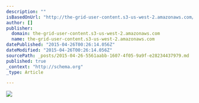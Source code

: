 ```yaml
---
description: ""
isBasedOnUrl: "http://the-grid-user-content.s3-us-west-2.amazonaws.com/95e496b8-0211-4ced-8511-ba52ba2fb284.jpg"
author: []
publisher:
  domain: the-grid-user-content.s3-us-west-2.amazonaws.com
  name: the-grid-user-content.s3-us-west-2.amazonaws.com
datePublished: "2015-04-26T00:26:14.056Z"
dateModified: "2015-04-26T00:26:14.056Z"
sourcePath: _posts/2015-04-26-5561aabb-1607-4f05-9a9f-e28234437979.md
published: true
_context: "http://schema.org"
_type: Article

---
```

![](http://the-grid-user-content.s3-us-west-2.amazonaws.com/95e496b8-0211-4ced-8511-ba52ba2fb284.jpg)